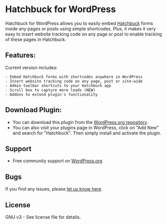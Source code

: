Hatchbuck for WordPress
======================
Hatchbuck for WordPress allows you to easily embed [Hatchbuck] forms inside any pages or posts using simple shortcodes. Plus, it makes it very easy to insert website tracking code on any page or post to enable tracking of these pages in Hatchbuck.

Features:
----
Current version includes:

	- Embed Hatchbuck forms with shortcodes anywhere in WordPress
	- Insert website tracking code on any page, post or site-wide
	- Admin toolbar shortcuts to your Hatchbuck app
	- Scroll box to capture more leads (NEW)
	- Addons to extend plugin's functionality

Download Plugin:
----
  - You can download this plugin from the [WordPress.org repository](https://wordpress.org/plugins/hatchbuck/). 
  - You can also visit your plugins page in WordPress, click on "Add New" and search for "Hatchbuck". Then simply install and activate the plugin.

Support
----
- Free community support on [WordPress.org](https://wordpress.org/support/plugin/hatchbuck)

Bugs
----
If you find any issues, please [let us know here].

License
----
GNU v3 - See license file for details.

[Hatchbuck]:http://www.hatchbuck.com/#_l_1t
[let us know here]:https://github.com/ProjectArmy/Hatchbuck-for-WordPress/issues
